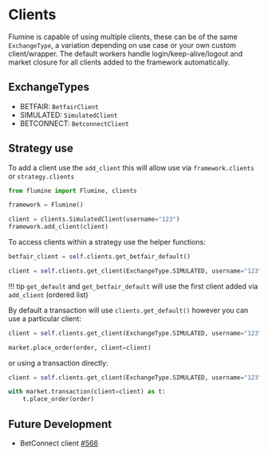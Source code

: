 # Clients

Flumine is capable of using multiple clients, these can be of the same `ExchangeType`, a variation depending on use case or your own custom client/wrapper. The default workers handle login/keep-alive/logout and market closure for all clients added to the framework automatically.

## ExchangeTypes

- BETFAIR: `BetfairClient`
- SIMULATED: `SimulatedClient`
- BETCONNECT: `BetconnectClient`

## Strategy use

To add a client use the `add_client` this will allow use via `framework.clients` or `strategy.clients`

```python
from flumine import Flumine, clients

framework = Flumine()

client = clients.SimulatedClient(username="123")
framework.add_client(client)
```

To access clients within a strategy use the helper functions:

```python
betfair_client = self.clients.get_betfair_default()

client = self.clients.get_client(ExchangeType.SIMULATED, username="123")
```

!!! tip
    `get_default` and `get_betfair_default` will use the first client added via `add_client` (ordered list)

By default a transaction will use `clients.get_default()` however you can use a particular client:

```python
client = self.clients.get_client(ExchangeType.SIMULATED, username="123")

market.place_order(order, client=client)
```

or using a transaction directly:

```python
client = self.clients.get_client(ExchangeType.SIMULATED, username="123")

with market.transaction(client=client) as t:
    t.place_order(order)
```

## Future Development

- BetConnect client [#566](https://github.com/liampauling/flumine/issues/566)
